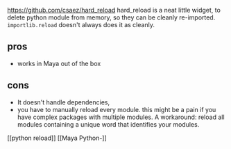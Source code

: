 https://github.com/csaez/hard_reload
hard_reload is a neat little widget, to delete python module from memory, so they can be cleanly re-imported.
`importlib.reload` doesn't always does it as cleanly.
## pros
- works in Maya out of the box
## cons
- It doesn't handle dependencies, 
- you have to manually reload every module. this might be a pain if you have complex packages with multiple modules.  A workaround: reload all modules containing a unique word that identifies your modules.

[[python reload]]
[[Maya Python-]]